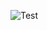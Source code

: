 ![Test]("C:\Users\platt\Documents\UnrealProjects\SpookyVRFactory\Saved\Screenshots\WindowsEditor\ScreenShot_0.png")
